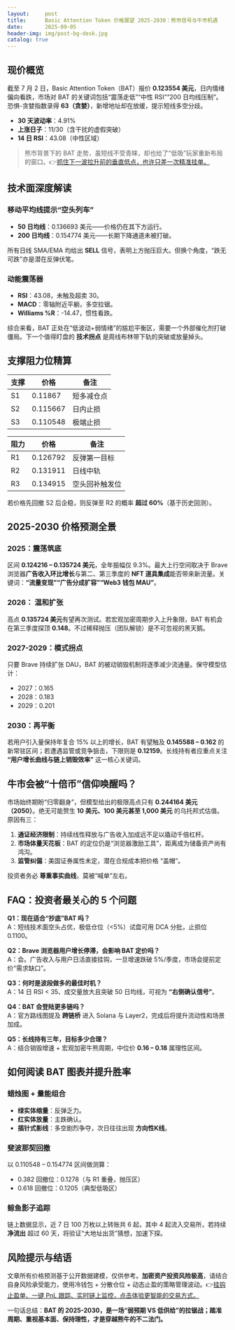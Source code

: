```yaml
---
layout:     post
title:      Basic Attention Token 价格展望 2025-2030：熊市信号与牛市机遇
date:       2025-09-05
header-img: img/post-bg-desk.jpg
catalog: true
---
```


## 现价概览

截至 7 月 2 日，Basic Attention Token（BAT）报价 **0.123554 美元**，日内情绪偏向看跌，市场对 BAT 的关键词包括“震荡走低”“中性 RSI”“200 日均线压制”。恐惧-贪婪指数录得 **63（贪婪）**，新增地址却在放缓，提示短线多空分歧。

- **30 天波动率**：4.91%  
- **上涨日子**：11/30（含干扰的虚假突破）  
- **14 日 RSI**：43.08（中性区域）

> 熊市背景下的 BAT 走势，虽短线不受青睐，却也给了“低吸”玩家重新布局的窗口。👉[抓住下一波拉升前的垂直低点，也许只差一次精准挂单。](https://okxdog.com/)

## 技术面深度解读

### 移动平均线提示“空头列车”
- **50 日均线**：0.136693 美元——价格仍在其下方运行。  
- **200 日均线**：0.154774 美元——长期下降通道未被打破。

所有日线 SMA/EMA 均给出 **SELL** 信号，表明上方抛压巨大。但换个角度，“跌无可跌”亦是潜在反弹伏笔。

### 动能震荡器
- **RSI**：43.08，未触及超卖 30。  
- **MACD**：零轴附近平躺，多空拉锯。  
- **Williams %R**：-14.47，惯性看跌。

综合来看，BAT 正处在“低波动+弱情绪”的尴尬平衡区，需要一个外部催化剂打破僵局。下一个值得盯盘的 **技术拐点** 是周线布林带下轨的突破或放量掉头。

## 支撑阻力位精算

| 支撑 | 价格 | 备注 |
|---|---|---|
| S1 | 0.11867 | 短多减仓点 |
| S2 | 0.115667 | 日内止损 |
| S3 | 0.110548 | 极端止损 |

| 阻力 | 价格 | 备注 |
|---|---|---|
| R1 | 0.126792 | 反弹第一目标 |
| R2 | 0.131911 | 日线中轨 |
| R3 | 0.134915 | 空头回补触发位 |

若价格先回撤 S2 后企稳，则反弹至 R2 的概率 **超过 60%**（基于历史回测）。

## 2025-2030 价格预测全景

### 2025：震荡筑底
区间 **0.124216 – 0.135724 美元**，全年振幅仅 9.3%。最大上行空间取决于 Brave 浏览器**广告收入环比增长**与第二、第三季度的 **NFT 道具集成**能否带来新流量。关键词：**“流量变现”“广告分成扩容”“Web3 钱包 MAU”**。

### 2026： 温和扩张
高点 **0.135724 美元**有望再次测试。若宏观加密周期步入上升象限，BAT 有机会在第三季度探顶 **0.148**。不过稀释抛压（团队解锁）是不可忽视的黑天鹅。

### 2027-2029：模式拐点
只要 Brave 持续扩张 DAU，BAT 的被动销毁机制将逐季减少流通量。保守模型估计：
- 2027：0.165
- 2028：0.183
- 2029：0.201

### 2030：再平衡
若用户引入量保持年复合 15% 以上的增长，BAT 有望触及 **0.145588 – 0.162** 的新常驻区间；若遭遇监管或竞争狙击，下限则是 **0.12159**。长线持有者应重点关注 **“用户增长曲线与链上销毁效率”** 这一核心关键词。

## 牛市会被“十倍币”信仰唤醒吗？

市场始终期盼“归零翻身”，但模型给出的极限高点只有 **0.244164 美元（2050）**。绝无可能赘生 **10 美元、100 美元甚至 1,000 美元** 的乌托邦式估值。原因有三：

1. **通证经济限制**：持续线性释放与广告收入加成远不足以撬动千倍杠杆。  
2. **市场体量天花板**：BAT 的定位仍是“浏览器激励工具”，距离成为储备资产尚有鸿沟。  
3. **监管纠偏**：美国证券属性未定，潜在合规成本把价格 “盖帽”。

投资者务必 **尊重事实曲线**，莫被“喊单”左右。

## FAQ：投资者最关心的 5 个问题

**Q1：现在适合“抄底”BAT 吗？**  
A：短线技术面空头占优，极低仓位（<5%）试盘可用 DCA 分批，止损位 0.1100。

**Q2：Brave 浏览器用户增长停滞，会影响 BAT 定价吗？**  
A：会。广告收入与用户日活直接挂钩，一旦增速跌破 5%/季度，市场会提前定价“需求缺口”。

**Q3：何时是波段做多的最佳时机？**  
A：14 日 RSI < 35、成交量放大且突破 50 日均线，可视为 **“右侧确认信号”**。

**Q4：BAT 会登陆更多链吗？**  
A：官方路线图提及 **跨链桥** 进入 Solana 与 Layer2，完成后将提升流动性和场景加成。

**Q5：长线持有三年，目标多少合理？**  
A：结合销毁增速 + 宏观加密牛熊周期，中位价 **0.16 – 0.18** 属理性区间。

## 如何阅读 BAT 图表并提升胜率

### 蜡烛图 + 量能组合
- **绿实体缩量**：反弹乏力。  
- **红实体放量**：主跌确认。  
- **插针式影线**：多空剧烈争夺，次日往往出现 **方向性K线**。

### 斐波那契回撤
以 0.110548 – 0.154774 区间做测算：
- 0.382 回撤位：0.1278（与 R1 重叠，抛压区）  
- 0.618 回撤位：0.1205（典型低吸区）

### 鲸鱼影子追踪
链上数据显示，近 7 日 100 万枚以上转账共 6 起，其中 4 起流入交易所，若持续 **净流出** 超过 60 天，将验证“大地址出货”猜想，加速下探。

## 风险提示与结语

文章所有价格预测基于公开数据建模，仅供参考。**加密资产投资风险极高**，请结合自身风险承受能力，使用冷钱包 + 分散仓位 + 动态止盈的策略管理波动。👉[挂钩止盈单、一键 PnL 跟踪、实时链上监控，点击体验更智能的交易方式。](https://okxdog.com/)  

一句话总结：**BAT 的 2025-2030，是一场“弱预期 VS 低供给”的拉锯战；踏准周期、重视基本面、保持理性，才是穿越熊牛的不二法门。**